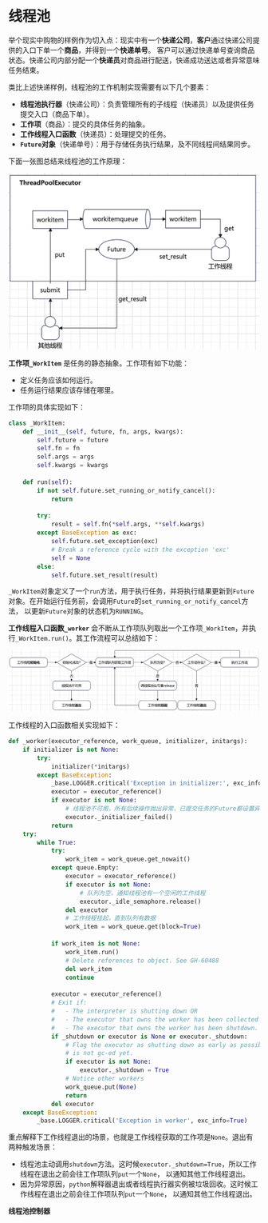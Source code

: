 # 线程池
举个现实中购物的样例作为切入点：现实中有一个**快递公司**，**客户**通过快递公司提供的入口下单一个**商品**，并得到一个**快递单号**。
客户可以通过快递单号查询商品状态。快递公司内部分配一个**快递员**对商品进行配送，快递成功送达或者异常意味任务结束。

类比上述快递样例，线程池的工作机制实现需要有以下几个要素：
+ **线程池执行器**（快递公司）：负责管理所有的子线程（快递员）以及提供任务提交入口（商品下单）。 
+ **工作项**（商品）：提交的具体任务的抽象。
+ **工作线程入口函数**（快递员）：处理提交的任务。
+ **`Future`对象**（快递单号）：用于存储任务执行结果，及不同线程间结果同步。

下面一张图总结来线程池的工作原理：

![线程池工作原理](./images/threadpool.png)

**工作项`_WorkItem`** 是任务的静态抽象。工作项有如下功能：
+ 定义任务应该如何运行。
+ 任务运行结果应该存储在哪里。

工作项的具体实现如下：
```python
class _WorkItem:
    def __init__(self, future, fn, args, kwargs):
        self.future = future
        self.fn = fn
        self.args = args
        self.kwargs = kwargs

    def run(self):
        if not self.future.set_running_or_notify_cancel():
            return

        try:
            result = self.fn(*self.args, **self.kwargs)
        except BaseException as exc:
            self.future.set_exception(exc)
            # Break a reference cycle with the exception 'exc'
            self = None
        else:
            self.future.set_result(result)
```
`_WorkItem`对象定义了一个`run`方法，用于执行任务，并将执行结果更新到`Future`对象。在开始运行任务前，会调用`Future`的`set_running_or_notify_cancel`方法，
以更新`Future`对象的状态机为`RUNNING`。

**工作线程入口函数`_worker`** 会不断从工作项队列取出一个工作项`_WorkItem`，并执行`_WorkItem.run()`。其工作流程可以总结如下：

![worker流程](./images/threadpool_worker.png)

工作线程的入口函数相关实现如下：
```python
def _worker(executor_reference, work_queue, initializer, initargs):
    if initializer is not None:
        try:
            initializer(*initargs)
        except BaseException:
            _base.LOGGER.critical('Exception in initializer:', exc_info=True)
            executor = executor_reference()
            if executor is not None:
                # 线程池不可用，所有后续操作抛出异常，已提交任务的Future都设置异常
                executor._initializer_failed()
            return
    try:
        while True:
            try:
                work_item = work_queue.get_nowait()
            except queue.Empty:
                executor = executor_reference()
                if executor is not None:
                    # 队列为空，通知线程池有一个空闲的工作线程
                    executor._idle_semaphore.release()
                del executor
                # 工作线程挂起，直到队列有数据
                work_item = work_queue.get(block=True)

            if work_item is not None:
                work_item.run()
                # Delete references to object. See GH-60488
                del work_item
                continue

            executor = executor_reference()
            # Exit if:
            #   - The interpreter is shutting down OR
            #   - The executor that owns the worker has been collected OR
            #   - The executor that owns the worker has been shutdown.
            if _shutdown or executor is None or executor._shutdown:
                # Flag the executor as shutting down as early as possible if it
                # is not gc-ed yet.
                if executor is not None:
                    executor._shutdown = True
                # Notice other workers
                work_queue.put(None)
                return
            del executor
    except BaseException:
        _base.LOGGER.critical('Exception in worker', exc_info=True)
```
重点解释下工作线程退出的场景，也就是工作线程获取的工作项是`None`。退出有两种触发场景：
+ 线程池主动调用`shutdown`方法。这时候`executor._shutdown=True`，所以工作线程在退出之前会往工作项队列`put`一个`None`，
以通知其他工作线程退出。
+ 因为异常原因，`python`解释器退出或者线程执行器实例被垃圾回收。这时候工作线程在退出之前会往工作项队列`put`一个`None`，
以通知其他工作线程退出。

**线程池控制器**
